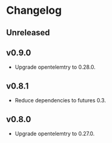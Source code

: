 # Changelog

## Unreleased

## v0.9.0

- Upgrade opentelemtry to 0.28.0.

## v0.8.1

- Reduce dependencies to futures 0.3.

## v0.8.0

- Upgrade opentelemtry to 0.27.0.
